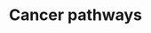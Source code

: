 ---
annotations:
- id: PW:0000264
  parent: signaling pathway
  type: Pathway Ontology
  value: altered signaling pathway
- id: DOID:162
  parent: disease of cellular proliferation
  type: Disease Ontology
  value: cancer
- id: PW:0000605
  parent: disease pathway
  type: Pathway Ontology
  value: cancer pathway
authors:
- Khanspers
- Egonw
- Eweitz
citedin:
- link: 10.47717/turkjsurg.2025.2025-3-33
  title: 'Genetic profiling and pathway analysis in bladder carcinoma: Implications
    for therapeutic targeting (2025)'
communities:
- CPTAC
description: 'This pathway is based on [Pathways in Cancer](https://www.genome.jp/pathway/hsa05200)
  from KEGG. It represents a combination of pathways affected in various cancers.
  Interactions depicted in orange are interrupted or disturbed by mutations in related
  genes. '
last-edited: 2025-07-13
ndex: null
organisms:
- Homo sapiens
redirect_from:
- /index.php/Pathway:WP5434
- /instance/WP5434
- /instance/WP5434_r139932
revision: r139932
schema-jsonld:
- '@context': https://schema.org/
  '@id': https://wikipathways.github.io/pathways/WP5434.html
  '@type': Dataset
  creator:
    '@type': Organization
    name: WikiPathways
  description: 'This pathway is based on [Pathways in Cancer](https://www.genome.jp/pathway/hsa05200)
    from KEGG. It represents a combination of pathways affected in various cancers.
    Interactions depicted in orange are interrupted or disturbed by mutations in related
    genes. '
  keywords:
  - 4-HNE
  - ABL1
  - ADCY1
  - ADCY2
  - ADCY3
  - ADCY4
  - ADCY5
  - ADCY6
  - ADCY7
  - ADCY8
  - ADCY9
  - AGT
  - AGTR1
  - AKT1
  - AKT2
  - AKT3
  - ALK
  - APAF1
  - APC
  - APC2
  - APPL1
  - AR
  - ARAF
  - ARHGEF1
  - ARHGEF11
  - ARHGEF12
  - ARNT
  - ARNT2
  - AXIN1
  - AXIN2
  - Acrolein
  - Androstenedione
  - BAD
  - BAK1
  - BAX
  - BBC3
  - BCL2
  - BCL2L1
  - BCL2L11
  - BCR
  - BDKRB1
  - BDKRB2
  - BID
  - BIRC2
  - BIRC3
  - BIRC5
  - BIRC7
  - BMP2
  - BMP4
  - BRAF
  - BRCA2
  - CALML1
  - CALML2
  - CALML3
  - CALML4
  - CALML5
  - CALML6
  - CAMK2A
  - CAMK2B
  - CAMK2D
  - CAMK2G
  - CASP3
  - CASP7
  - CASP8
  - CASP9
  - CBL
  - CCDC42
  - CCDC6
  - CCNA1
  - CCNA2
  - CCND1
  - CCND2
  - CCND3
  - CCNE1
  - CCNE2
  - CDH1
  - CDK2
  - CDK4
  - CDK6
  - CDKN1A
  - CDKN1B
  - CDKN2A
  - CDKN2B
  - CEBPA
  - CHUK
  - CKS1B
  - COL4A1
  - COL4A2
  - COL4A3
  - COL4A4
  - COL4A5
  - COL4A6
  - CREBBP
  - CRK
  - CRKL
  - CSF1R
  - CSF2RA
  - CSF2RB
  - CSF3R
  - CTBP1
  - CTBP2
  - CTNNA1
  - CTNNA2
  - CTNNA3
  - CTNNB1
  - CUL1
  - CUL2
  - CXCL12
  - CXCL8
  - CXCR4
  - CYCS
  - Ca²⁺
  - Cholesterol
  - Cortisol
  - Cortisone
  - DAG
  - DAPK1
  - DAPK2
  - DAPK3
  - DCC
  - DDB2
  - DLL1
  - DLL3
  - DLL4
  - DNA
  - DVL1
  - DVL2
  - DVL3
  - Dehydroepiandrosterone
  - Dihydrotestosterone
  - E2F1
  - E2F2
  - E2F3
  - EDN1
  - EDNRA
  - EDNRB
  - EGF
  - EGFR
  - EGLN1
  - EGLN2
  - EGLN3
  - ELK1
  - ELOB
  - ELOC
  - EML4
  - EP300
  - EPAS1
  - EPO
  - EPOR
  - ERBB2
  - ESR1
  - ESR2
  - ETS1
  - Estradiol
  - F2
  - F2R
  - F2RL3
  - FADD
  - FAS
  - FASLG
  - FGF1
  - FGFR1
  - FGFR2
  - FGFR3
  - FGFR4
  - FH
  - FLT3
  - FLT3LG
  - FLT4
  - FN1
  - FOS
  - FOXO1
  - FRAT1
  - FRAT2
  - FZD1
  - FZD10
  - FZD2
  - FZD3
  - FZD4
  - FZD5
  - FZD6
  - FZD7
  - FZD8
  - FZD9
  - Flutamide
  - GADD45A
  - GADD45B
  - GADD45G
  - GLI1
  - GLI2
  - GLI3
  - GNA11
  - GNA12
  - GNA13
  - GNAI1
  - GNAI2
  - GNAI3
  - GNAQ
  - GNAS
  - GNB1
  - GNB2
  - GNB3
  - GNB4
  - GNB5
  - GNG10
  - GNG11
  - GNG12
  - GNG13
  - GNG2
  - GNG3
  - GNG4
  - GNG5
  - GNG7
  - GNG8
  - GNGT1
  - GNGT2
  - GRB2
  - GSK3B
  - GSTA1
  - GSTA2
  - GSTA3
  - GSTA4
  - GSTA5
  - GSTM1
  - GSTM2
  - GSTM3
  - GSTM4
  - GSTM5
  - GSTO1
  - GSTO2
  - GSTP1
  - GSTT1
  - GSTT2
  - GSTT2B
  - HDAC1
  - HDAC2
  - HES1
  - HES5
  - HEY1
  - HEY2
  - HEYL
  - HGF
  - HHIP
  - HIF1A
  - HMOX1
  - HRAS
  - HSP90AA1
  - HSP90AB1
  - HSP90B1
  - Hydrogen peroxide
  - Hydroperoxyl radical
  - Hydroxyl radical
  - IFNA1
  - IFNA10
  - IFNA13
  - IFNA14
  - IFNA16
  - IFNA17
  - IFNA2
  - IFNA21
  - IFNA4
  - IFNA5
  - IFNA6
  - IFNA7
  - IFNA8
  - IFNAR1
  - IFNAR2
  - IFNG
  - IFNGR1
  - IFNGR2
  - IGF1
  - IGF1R
  - IGF2
  - IKBKB
  - IKBKG
  - IL12A
  - IL12B
  - IL12RB1
  - IL12RB2
  - IL13
  - IL13RA1
  - IL15
  - IL15RA
  - IL2
  - IL23A
  - IL2RA
  - IL2RB
  - IL2RG
  - IL3
  - IL3RA
  - IL4
  - IL4R
  - IL5
  - IL5RA
  - IL6
  - IL6R
  - IL6ST
  - IL7
  - IL7R
  - IP3
  - ITGA2
  - ITGA2B
  - ITGA3
  - ITGA6
  - ITGAV
  - ITGB1
  - JAG1
  - JAG2
  - JAK1
  - JAK2
  - JAK3
  - JUN
  - JUP
  - KEAP1
  - KIF7
  - KIT
  - KITLG
  - KLK3
  - KNG1
  - KRAS
  - LAMA1
  - LAMA2
  - LAMA3
  - LAMA4
  - LAMA5
  - LAMB1
  - LAMB2
  - LAMB3
  - LAMB4
  - LAMC1
  - LAMC2
  - LAMC3
  - LEF1
  - LPAR1
  - LPAR2
  - LPAR3
  - LPAR4
  - LPAR5
  - LPAR6
  - LRP5
  - LRP6
  - MAP2K1
  - MAP2K2
  - MAPK1
  - MAPK10
  - MAPK3
  - MAPK8
  - MAPK9
  - MAX
  - MDM2
  - MECOM
  - MET
  - MGST1
  - MGST2
  - MGST3
  - MITF
  - MLH1
  - MMP1
  - MMP2
  - MMP3
  - MSH2
  - MSH3
  - MSH6
  - MST1
  - MTOR
  - MYC
  - Malate
  - NCOA1
  - NCOA3
  - NCOA4
  - NFE2L2
  - NFKB1
  - NFKB2
  - NFKBIA
  - NKX3-1
  - NOS2
  - NOTCH1
  - NOTCH2
  - NOTCH3
  - NOTCH4
  - NQO1
  - NRAS
  - NTRK1
  - Nitric oxide
  - PA
  - PAX8
  - PDGFA
  - PDGFB
  - PDGFRA
  - PDGFRB
  - PGE2
  - PGF
  - PIK3CA
  - PIK3CB
  - PIK3CD
  - PIK3R1
  - PIK3R2
  - PIK3R3
  - PIM1
  - PIM2
  - PIP3
  - PLCB1
  - PLCB2
  - PLCB3
  - PLCB4
  - PLCG1
  - PLCG2
  - PLD1
  - PLD2
  - PLEKHG5
  - PMAIP1
  - PML
  - POLK
  - PPARD
  - PPARG
  - PRKACA
  - PRKACB
  - PRKACG
  - PRKCA
  - PRKCB
  - PRKCG
  - PTCH1
  - PTCH2
  - PTEN
  - PTGER1
  - PTGER2
  - PTGER3
  - PTGER4
  - PTGS2
  - PTK2
  - Progesterone
  - RAC1
  - RAC2
  - RAC3
  - RAD51
  - RAF1
  - RALA
  - RALB
  - RALBP1
  - RALGDS
  - RARA
  - RARB
  - RASGRP1
  - RASGRP2
  - RASGRP3
  - RASGRP4
  - RASSF1
  - RASSF5
  - RB1
  - RBX1
  - RELA
  - RET
  - RHOA
  - ROCK1
  - ROCK2
  - RPS6KA5
  - RPS6KB1
  - RPS6KB2
  - RUNX1
  - RUNX1T1
  - RXRA
  - RXRB
  - RXRG
  - Retinoic Acid
  - SHH
  - SKP1
  - SKP2
  - SLC2A1
  - SMAD2
  - SMAD3
  - SMAD4
  - SMO
  - SOS1
  - SOS2
  - SP1
  - SPI1
  - STAT1
  - STAT2
  - STAT3
  - STAT4
  - STAT5A
  - STAT5B
  - STAT6
  - SUFU
  - Superoxide
  - TCF7
  - TCF7L1
  - TCF7L2
  - TERC
  - TERT
  - TFG
  - TGFA
  - TGFB1
  - TGFB2
  - TGFB3
  - TGFBR1
  - TGFBR2
  - TP53
  - TPM3
  - TPR
  - TRAF1
  - TRAF2
  - TRAF3
  - TRAF4
  - TRAF5
  - TRAF6
  - TXNRD1
  - TXNRD2
  - TXNRD3
  - Testosterone
  - VEGFA
  - VEGFB
  - VEGFC
  - VEGFD
  - VHL
  - WNT1
  - WNT10A
  - WNT10B
  - WNT11
  - WNT16
  - WNT2
  - WNT2B
  - WNT3
  - WNT3A
  - WNT4
  - WNT5A
  - WNT5B
  - WNT6
  - WNT7A
  - WNT7B
  - WNT8A
  - WNT8B
  - WNT9A
  - WNT9B
  - XIAP
  - ZBTB16
  - ZBTB17
  - cAMP
  - fumarate
  license: CC0
  name: Cancer pathways
seo: CreativeWork
title: Cancer pathways
wpid: WP5434
---